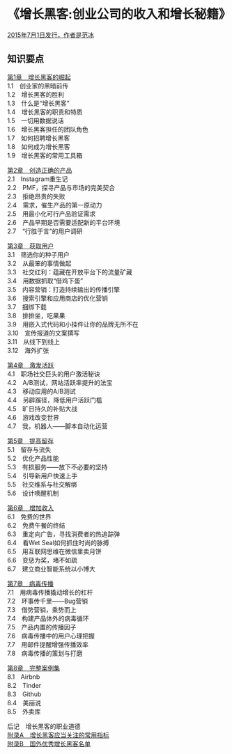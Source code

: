 # 《增长黑客:创业公司的收入和增长秘籍》

[2015年7月1日发行，作者是范冰](https://jobrest.gitbooks.io/growthhacking/content/index.html)    

## 知识要点

[第1章　增长黑客的崛起](notes/01.md)  
1.1　创业家的黑暗前传  
1.2　增长黑客的胜利  
1.3　什么是“增长黑客”  
1.4　增长黑客的职责和特质  
1.5　一切用数据说话  
1.6　增长黑客担任的团队角色  
1.7　如何招聘增长黑客  
1.8　如何成为增长黑客  
1.9　增长黑客的常用工具箱  

[第2章　创造正确的产品](notes/02.md)  
2.1　Instagram重生记   
2.2　PMF，探寻产品与市场的完美契合  
2.3　拒绝昂贵的失败  
2.4　需求，催生产品的第一原动力  
2.5　用最小化可行产品验证需求  
2.6　产品早期是否需要适配新的平台环境  
2.7　“行胜于言”的用户调研  

[第3章　获取用户](notes/03.md)  
3.1　筛选你的种子用户  
3.2　从最笨的事情做起  
3.3　社交红利：蕴藏在开放平台下的流量矿藏  
3.4　用数据抓取“借鸡下蛋”  
3.5　内容营销：打造持续输出的传播引擎  
3.6　搜索引擎和应用商店的优化营销  
3.7　捆绑下载  
3.8　排排坐，吃果果  
3.9　用嵌入式代码和小挂件让你的品牌无所不在  
3.10　宣传报道的文案撰写  
3.11　从线下到线上  
3.12　海外扩张  

[第4章　激发活跃](notes/04.md)  
4.1　职场社交巨头的用户激活秘诀  
4.2　A/B测试，网站活跃率提升的法宝  
4.3　移动应用的A/B测试  
4.4　另辟蹊径，降低用户活跃门槛  
4.5　旷日持久的补贴大战  
4.6　游戏改变世界  
4.7　我，机器人——脚本自动化运营  

[第5章　提高留存](notes/05.md)  
5.1　留存与流失  
5.2　优化产品性能  
5.3　有损服务——放下不必要的坚持  
5.4　引导新用户快速上手  
5.5　社交维系与社交解绑  
5.6　设计唤醒机制  

[第6章　增加收入](notes/06.md)  
6.1　免费的世界  
6.2　免费午餐的终结  
6.3　重定向广告，寻找消费者的热追踪弹  
6.4　看Wet Seal如何抓住时尚的脉搏  
6.5　用互联网思维在微信里卖月饼  
6.6　变惩为奖，堵不如疏  
6.7　建立商业智能系统以小博大  

[第7章　病毒传播](notes/07.md)  
7.1　用病毒传播撬动增长的杠杆  
7.2　坏事传千里——Bug营销  
7.3　借势营销，乘势而上  
7.4　构建产品体外的病毒循环  
7.5　产品内置的传播因子  
7.6　病毒传播中的用户心理把握  
7.7　用邮件提醒增强传播效率  
7.8　病毒传播的策划与打磨  

[第8章　完整案例集](notes/08.md)  
8.1　Airbnb  
8.2　Tinder  
8.3　Github  
8.4　美丽说   
8.5　外卖库  

后记　增长黑客的职业道德  
[附录A　增长黑客应当关注的常用指标](notes/appendix-a.md)  
[附录B　国外优秀增长黑客名单 ](appendix-b.md)   
